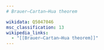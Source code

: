 ```yaml
---
# Brauer–Cartan–Hua theorem

wikidata: Q5047046
msc_classification: 13
wikipedia_links:
  - "[[Brauer–Cartan–Hua theorem]]"
---
```

